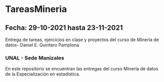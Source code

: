 # TareasMineria
## Fecha: 29-10-2021 hasta 23-11-2021
Entrega de tareas, ejercicios en clase y proyectos del curso de Minería de datos- Daniel E. Quintero Pamplona
### UNAL - Sede Manizales
En este repositorio se encuentran las entregas del curso Minería de datos de la Especialización en estadística.
